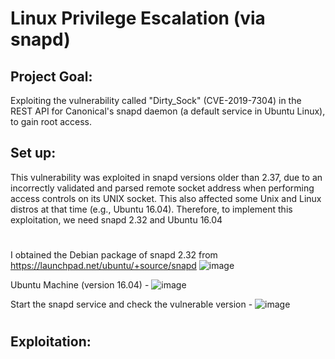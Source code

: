 # Linux Privilege Escalation (via snapd)
## Project Goal: 
Exploiting the vulnerability called "Dirty_Sock" (CVE-2019-7304) in the REST API for Canonical's snapd daemon (a default service in Ubuntu Linux), to gain root access.
## Set up:
This vulnerability was exploited in snapd versions older than 2.37, due to an incorrectly validated and parsed remote socket address when performing access controls on its UNIX socket. This also affected some Unix and Linux distros at that time (e.g., Ubuntu 16.04). Therefore, to implement this exploitation, we need snapd 2.32 and Ubuntu 16.04

#

I obtained the Debian package of snapd 2.32 from https://launchpad.net/ubuntu/+source/snapd
![image](https://github.com/user-attachments/assets/bd07e9ce-a0a4-406f-be80-47a3cf381f7c)

Ubuntu Machine (version 16.04) -
![image](https://github.com/user-attachments/assets/9d15aa52-1ab7-4251-a3a1-446b3e48f07c)

Start the snapd service and check the vulnerable version -
![image](https://github.com/user-attachments/assets/e5784997-807a-4ca3-8a83-88d3c8c2ab9e)

#

## Exploitation:

